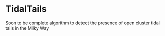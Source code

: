 # TidalTails
Soon to be complete algorithm to detect the presence of open cluster tidal tails in the Milky Way
